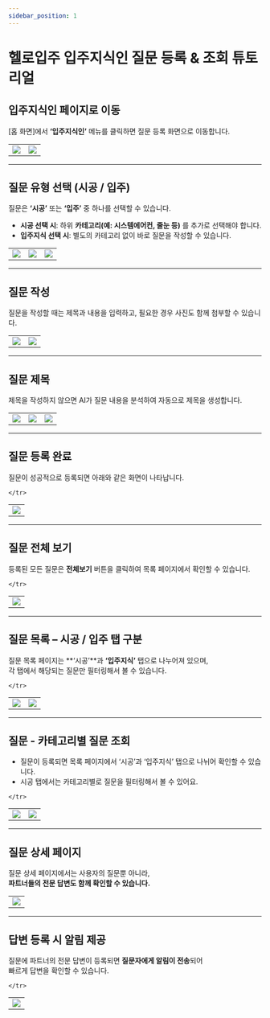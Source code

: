 ```yaml
---
sidebar_position: 1
---
```


# 헬로입주 입주지식인 질문 등록 & 조회 튜토리얼

## 입주지식인 페이지로 이동

[홈 화면]에서 **‘입주지식인’** 메뉴를 클릭하면 질문 등록 화면으로 이동합니다.

<table>
    <tr>
        <td>
            <img
            src={require('./img/home_in.jpg').default}
            className='docsImage'
            />
        </td>
    <td>
            <img
            src={require('./img/signin_guide_in.png').default}
            className='docsImage'
            />
        </td>
    </tr>
</table>

---


## 질문 유형 선택 (시공 / 입주)

질문은 **‘시공’** 또는 **‘입주’** 중 하나를 선택할 수 있습니다.

- **시공 선택 시**: 하위 **카테고리(예: 시스템에어컨, 줄눈 등)** 를 추가로 선택해야 합니다.  
- **입주지식 선택 시**: 별도의 카테고리 없이 바로 질문을 작성할 수 있습니다.

<table>
    <tr>
        <td>
            <img
            src={require('./img/k_p_1.png').default}
            className='docsImage'
            />
        </td>
    <td>
            <img
            src={require('./img/k_p_1_2.png').default}
            className='docsImage'
            />
        </td>
          <td>
            <img
            src={require('./img/k_p_2.png').default}
            className='docsImage'
            />
        </td>
    </tr>
</table>

---

## 질문 작성

질문을 작성할 때는 제목과 내용을 입력하고, 필요한 경우 사진도 함께 첨부할 수 있습니다.

<table>
    <tr>
        <td>
            <img
            src={require('./img/k_p_4.png').default}
            className='docsImage'
            />
        </td>
    <td>
            <img
            src={require('./img/k_p_5_2.png').default}
            className='docsImage'
            />
        </td>
    </tr>
</table>

---

## 질문 제목

제목을 작성하지 않으면 AI가 질문 내용을 분석하여 자동으로 제목을 생성합니다.  


<table>
    <tr>
        <td>
            <img
            src={require('./img/k_p_6.png').default}
            className='docsImage'
            />
        </td>
         <td>
            <img
            src={require('./img/k_p_7.png').default}
            className='docsImage'
            />
        </td>
        <td>    
            <img
            src={require('./img/k_p_8.png').default}
            className='docsImage'
            />
        </td>
    </tr>
</table>

---

## 질문 등록 완료

질문이 성공적으로 등록되면 아래와 같은 화면이 나타납니다.

<table>
    <tr>
        <td>
            <img
            src={require('./img/k_p_9.png').default}
            className='docsImage'
            />
        </td>
    
    </tr>
</table>

---




## 질문 전체 보기

등록된 모든 질문은 **전체보기** 버튼을 클릭하여 목록 페이지에서 확인할 수 있습니다.
<table>
    <tr>
        <td>
            <img
            src={require('./img/qna_list.png').default}
            className='docsImage'
            />
        </td>
    
    </tr>
</table>

---


## 질문 목록 – 시공 / 입주 탭 구분

질문 목록 페이지는 **‘시공’**과 **‘입주지식’** 탭으로 나누어져 있으며,  
각 탭에서 해당되는 질문만 필터링해서 볼 수 있습니다.

<table>
    <tr>
        <td>
            <img
            src={require('./img/qna_list_item.png').default}
            className='docsImage'
            />
        </td>
        <td>
            <img
            src={require('./img/qna_ipju.png').default}
            className='docsImage'
            />
        </td>
    
    </tr>
</table>

---


## 질문 - 카테고리별 질문 조회 
- 질문이 등록되면 목록 페이지에서 ‘시공’과 ‘입주지식’ 탭으로 나뉘어 확인할 수 있습니다.
- 시공 탭에서는 카테고리별로 질문을 필터링해서 볼 수 있어요.

<table>
    <tr>
        <td>
            <img
            src={require('./img/qna_filter.png').default}
            className='docsImage'
            />
        </td>
        <td>
            <img
            src={require('./img/qna_filter_select.png').default}
            className='docsImage'
            />
        </td>
    
    </tr>
</table>

---
## 질문 상세 페이지 

질문 상세 페이지에서는 사용자의 질문뿐 아니라,  
**파트너들의 전문 답변도 함께 확인할 수 있습니다.**  


<table>
    <tr>
        <td>
            <img
            src={require('./img/qna_detail_view.png').default}
            className='docsImage'
            />
        </td>
    </tr>
</table>

---


##  답변 등록 시 알림 제공

질문에 파트너의 전문 답변이 등록되면 **질문자에게 알림이 전송**되어  
빠르게 답변을 확인할 수 있습니다.

<table>
    <tr>
        <td>
            <img
            src={require('./img/k_p_noti.png').default}
            className='docsImage'
            />
        </td>
    
    </tr>
</table>

